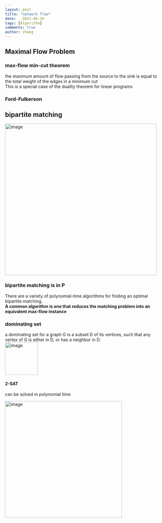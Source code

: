 ```yaml
---
layout: post
title: "network flow"
date:   2021-06-26
tags: [Algorithm]
comments: true
author: zhang
---
```


## Maximal Flow Problem

### max-flow min-cut theorem
the maximum amount of flow passing from the source to the sink is equal to the total weight of the edges in a minimum cut  
This is a special case of the duality theorem for linear programs   

### Ford-Fulkerson 

## bipartite matching 
<img width="500" alt="image" src="https://github.com/zhang-mickey/zhang-mickey.github.io/assets/145342600/a6fe0160-9351-47be-aba7-dd1270a354bb">

### bipartite matching is in P
There are a variety of polynomial-time algorithms for finding an optimal bipartite matching.   
**A common algorithm is one that reduces the matching problem into an equivalent max-flow instance**  



### dominating set
a dominating set for a graph G is a subset D of its vertices, such that any vertex of G is either in D, or has a neighbor in D.   
<img width="108" alt="image" src="https://github.com/zhang-mickey/zhang-mickey.github.io/assets/145342600/d78b23d8-460b-40b6-8aa9-fd3ed5a0320f">

#### 2-SAT
can be solved in polynomial time   

<img width="385" alt="image" src="https://github.com/zhang-mickey/zhang-mickey.github.io/assets/145342600/c75ee471-6d73-4a98-921a-e647975a149e">  
 
